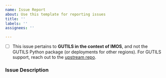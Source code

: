```yaml
---
name: Issue Report
about: Use this template for reporting issues
title: ''
labels: ''
assignees: ''

---
```


- [ ] This issue pertains to **GUTILS in the context of IMOS**, and not the GUTILS Python package (or deployments for other regions). For GUTILS support, reach out to the [upstream repo](https://github.com/SECOORA/GUTILS). 

### Issue Description
